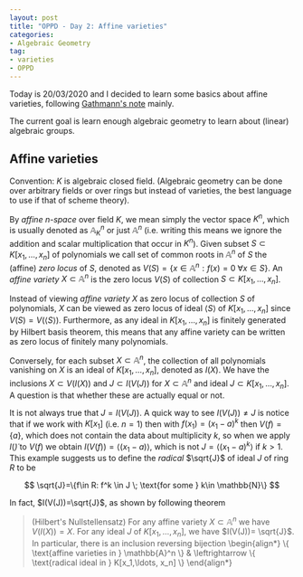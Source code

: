 ```yaml
---
layout: post
title: "OPPD - Day 2: Affine varieties"
categories: 
- Algebraic Geometry
tag: 
- varieties
- OPPD
---
```


Today is 20/03/2020 and I decided to learn some basics about 
affine varieties, following [Gathmann's note](https://www.mathematik.uni-kl.de/~gathmann/class/alggeom-2019/alggeom-2019.pdf) mainly. 

The current goal is learn enough 
algebraic geometry to learn about (linear) algebraic groups. 

## Affine varieties

Convention: $K$ is algebraic closed field. (Algebraic 
geometry can be done over arbitrary fields or over rings 
but instead of varieties, the best language to use 
if that of scheme theory). 

By *affine $n$-space* over field $K$, we mean simply
the vector space $K^n$, which is usually denoted as 
$\mathbb{A}_K^n$ or just $\mathbb{A}^n$ (i.e. writing 
this means we ignore the addition and scalar multiplication 
that occur in $K^n$). Given subset $S\subset K[x_1,\ldots, x_n]$
of polynomials we call set of common roots in $\mathbb{A}^n$ of 
$S$ the (affine) *zero locus* of $S$, denoted as $V(S)=\{x\in 
\mathbb{A}^n: f(x)=0 \; \forall x\in S\}$. 
An *affine variety* $X\subset \mathbb{A}^n$
is the zero locus $V(S)$ of collection 
$S\subset K[x_1,\ldots, x_n]$.

Instead of viewing *affine variety* $X$ as zero locus of 
collection $S$ of polynomials, $X$ can be viewed as 
zero locus of ideal $\langle S\rangle$ of 
$K[x_1,\ldots, x_n]$ since $V(S)=V(\langle S\rangle)$. 
Furthermore, as any ideal in $K[x_1,\ldots, x_n]$
is finitely generated by Hilbert basis theorem, this means 
that any affine variety can be written as zero locus 
of finitely many polynomials. 

Conversely, for each subset $X\subset \mathbb{A}^n$, 
the collection of all polynomials vanishing on $X$
is an ideal of $K[x_1,\ldots, x_n]$, denoted as $I(X)$. 
We have the inclusions $X \subset V(I(X))$ and $J\subset I(V(J))$ 
for $X\subset \mathbb{A}^n$ and ideal $J\subset 
K[x_1,\ldots, x_n]$. A question is that whether 
these are actually equal or not. 

It is not always true that $J=I(V(J))$. A quick 
way to see $I(V(J))\ne J$ is notice that if we work 
with $K[x_1]$ (i.e. $n=1$) then with $f(x_1)=(x_1-a)^k$
then $V(f)=\{a\}$, which does not contain the data 
about multiplicity $k$, so when we apply $I(\dot)$ to
$V(f)$ we obtain $I(V(f))=\langle (x_1-a)\rangle$,
which is not $J=\langle (x_1-a)^k\rangle$ if $k>1$. 
This example suggests us to define the *radical* 
$\sqrt{J}$ of ideal $J$ of ring $R$ to be 

$$
\sqrt{J}=\{f\in R: f^k \in J \; \text{for some }
k\in \mathbb{N}\}
$$

In fact, $I(V(J))=\sqrt{J}$, as shown by following 
theorem 

> (Hilbert's Nullstellensatz) For any affine variety 
> $X\subset \mathbb{A}^n$ we have $V(I(X))=X$. For any 
> ideal $J$ of $K[x_1,\ldots, x_n]$, we have $I(V(J))=
> \sqrt{J}$. In particular, there is an inclusion reversing 
> bijection 
> \begin{align*} 
> \\{ \text{affine varieties in } \mathbb{A}^n \\}
> & \leftrightarrow \\{ \text{radical ideal in } 
> K[x_1,\ldots, x_n] \\}
> \end{align*}

